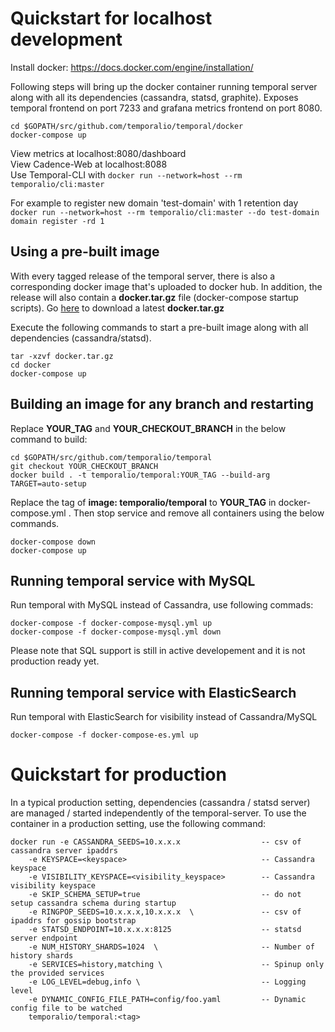 Quickstart for localhost development
====================================

Install docker: https://docs.docker.com/engine/installation/

Following steps will bring up the docker container running temporal server
along with all its dependencies (cassandra, statsd, graphite). Exposes temporal
frontend on port 7233 and grafana metrics frontend on port 8080.

```
cd $GOPATH/src/github.com/temporalio/temporal/docker
docker-compose up
```

View metrics at localhost:8080/dashboard    
View Cadence-Web at localhost:8088  
Use Temporal-CLI with `docker run --network=host --rm temporalio/cli:master`

For example to register new domain 'test-domain' with 1 retention day
`docker run --network=host --rm temporalio/cli:master --do test-domain domain register -rd 1`


Using a pre-built image
-----------------------
With every tagged release of the temporal server, there is also a corresponding
docker image that's uploaded to docker hub. In addition, the release will also
contain a **docker.tar.gz** file (docker-compose startup scripts). 
Go [here](https://github.com/temporalio/temporal/releases/latest) to download a latest **docker.tar.gz** 

Execute the following
commands to start a pre-built image along with all dependencies (cassandra/statsd).

```
tar -xzvf docker.tar.gz
cd docker
docker-compose up
```

Building an image for any branch and restarting
-----------------------------------------
Replace **YOUR_TAG** and **YOUR_CHECKOUT_BRANCH** in the below command to build:
```
cd $GOPATH/src/github.com/temporalio/temporal
git checkout YOUR_CHECKOUT_BRANCH
docker build . -t temporalio/temporal:YOUR_TAG --build-arg TARGET=auto-setup
```
Replace the tag of **image: temporalio/temporal** to **YOUR_TAG** in docker-compose.yml .
Then stop service and remove all containers using the below commands.
```
docker-compose down
docker-compose up
```

Running temporal service with MySQL
-----------------------------------------

Run temporal with MySQL instead of Cassandra, use following commads:

```
docker-compose -f docker-compose-mysql.yml up
docker-compose -f docker-compose-mysql.yml down
```

Please note that SQL support is still in active developement and it is not production ready yet.

Running temporal service with ElasticSearch
-----------------------------------------

Run temporal with ElasticSearch for visibility instead of Cassandra/MySQL

```
docker-compose -f docker-compose-es.yml up
``` 

Quickstart for production
=========================
In a typical production setting, dependencies (cassandra / statsd server) are
managed / started independently of the temporal-server. To use the container in
a production setting, use the following command:


```
docker run -e CASSANDRA_SEEDS=10.x.x.x                  -- csv of cassandra server ipaddrs
    -e KEYSPACE=<keyspace>                              -- Cassandra keyspace
    -e VISIBILITY_KEYSPACE=<visibility_keyspace>        -- Cassandra visibility keyspace
    -e SKIP_SCHEMA_SETUP=true                           -- do not setup cassandra schema during startup
    -e RINGPOP_SEEDS=10.x.x.x,10.x.x.x  \               -- csv of ipaddrs for gossip bootstrap
    -e STATSD_ENDPOINT=10.x.x.x:8125                    -- statsd server endpoint
    -e NUM_HISTORY_SHARDS=1024  \                       -- Number of history shards
    -e SERVICES=history,matching \                      -- Spinup only the provided services
    -e LOG_LEVEL=debug,info \                           -- Logging level
    -e DYNAMIC_CONFIG_FILE_PATH=config/foo.yaml         -- Dynamic config file to be watched
    temporalio/temporal:<tag>
```

